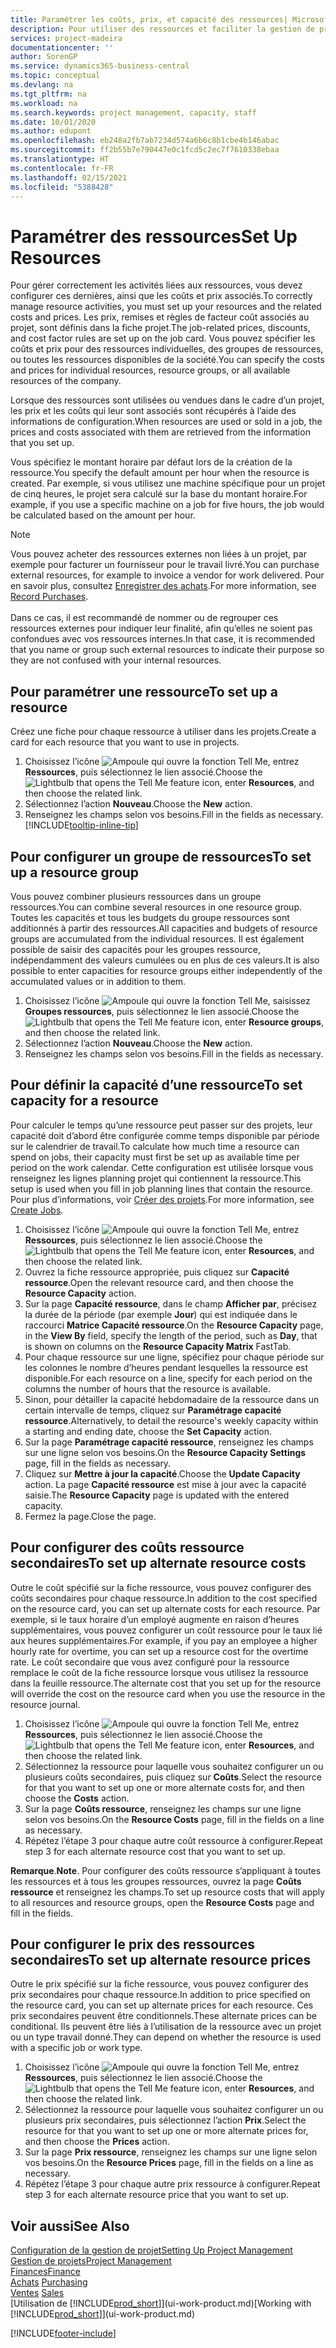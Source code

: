 ```yaml
---
title: Paramétrer les coûts, prix, et capacité des ressources| Microsoft Docs
description: Pour utiliser des ressources et faciliter la gestion de projets, vous spécifiez les coûts et les prix des différents ressources ou groupes de ressources, et définissez la capacité ressource.
services: project-madeira
documentationcenter: ''
author: SorenGP
ms.service: dynamics365-business-central
ms.topic: conceptual
ms.devlang: na
ms.tgt_pltfrm: na
ms.workload: na
ms.search.keywords: project management, capacity, staff
ms.date: 10/01/2020
ms.author: edupont
ms.openlocfilehash: eb248a2fb7ab7234d574a6b6c8b1cbe4b146abac
ms.sourcegitcommit: ff2b55b7e790447e0c1fcd5c2ec7f7610338ebaa
ms.translationtype: HT
ms.contentlocale: fr-FR
ms.lasthandoff: 02/15/2021
ms.locfileid: "5388428"
---
```

# <a name="set-up-resources"></a><span data-ttu-id="7f131-103">Paramétrer des ressources</span><span class="sxs-lookup"><span data-stu-id="7f131-103">Set Up Resources</span></span>
<span data-ttu-id="7f131-104">Pour gérer correctement les activités liées aux ressources, vous devez configurer ces dernières, ainsi que les coûts et prix associés.</span><span class="sxs-lookup"><span data-stu-id="7f131-104">To correctly manage resource activities, you must set up your resources and the related costs and prices.</span></span> <span data-ttu-id="7f131-105">Les prix, remises et règles de facteur coût associés au projet, sont définis dans la fiche projet.</span><span class="sxs-lookup"><span data-stu-id="7f131-105">The job-related prices, discounts, and cost factor rules are set up on the job card.</span></span> <span data-ttu-id="7f131-106">Vous pouvez spécifier les coûts et prix pour des ressources individuelles, des groupes de ressources, ou toutes les ressources disponibles de la société.</span><span class="sxs-lookup"><span data-stu-id="7f131-106">You can specify the costs and prices for individual resources, resource groups, or all available resources of the company.</span></span>

<span data-ttu-id="7f131-107">Lorsque des ressources sont utilisées ou vendues dans le cadre d’un projet, les prix et les coûts qui leur sont associés sont récupérés à l’aide des informations de configuration.</span><span class="sxs-lookup"><span data-stu-id="7f131-107">When resources are used or sold in a job, the prices and costs associated with them are retrieved from the information that you set up.</span></span>

<span data-ttu-id="7f131-108">Vous spécifiez le montant horaire par défaut lors de la création de la ressource.</span><span class="sxs-lookup"><span data-stu-id="7f131-108">You specify the default amount per hour when the resource is created.</span></span> <span data-ttu-id="7f131-109">Par exemple, si vous utilisez une machine spécifique pour un projet de cinq heures, le projet sera calculé sur la base du montant horaire.</span><span class="sxs-lookup"><span data-stu-id="7f131-109">For example, if you use a specific machine on a job for five hours, the job would be calculated based on the amount per hour.</span></span>

> [!NOTE]
> <span data-ttu-id="7f131-110">Vous pouvez acheter des ressources externes non liées à un projet, par exemple pour facturer un fournisseur pour le travail livré.</span><span class="sxs-lookup"><span data-stu-id="7f131-110">You can purchase external resources, for example to invoice a vendor for work delivered.</span></span> <span data-ttu-id="7f131-111">Pour en savoir plus, consultez [Enregistrer des achats](purchasing-how-record-purchases.md).</span><span class="sxs-lookup"><span data-stu-id="7f131-111">For more information, see [Record Purchases](purchasing-how-record-purchases.md).</span></span><br /><br />
> <span data-ttu-id="7f131-112">Dans ce cas, il est recommandé de nommer ou de regrouper ces ressources externes pour indiquer leur finalité, afin qu’elles ne soient pas confondues avec vos ressources internes.</span><span class="sxs-lookup"><span data-stu-id="7f131-112">In that case, it is recommended that you name or group such external resources to indicate their purpose so they are not confused with your internal resources.</span></span>

## <a name="to-set-up-a-resource"></a><span data-ttu-id="7f131-113">Pour paramétrer une ressource</span><span class="sxs-lookup"><span data-stu-id="7f131-113">To set up a resource</span></span>
<span data-ttu-id="7f131-114">Créez une fiche pour chaque ressource à utiliser dans les projets.</span><span class="sxs-lookup"><span data-stu-id="7f131-114">Create a card for each resource that you want to use in projects.</span></span>

1. <span data-ttu-id="7f131-115">Choisissez l’icône ![Ampoule qui ouvre la fonction Tell Me](media/ui-search/search_small.png "Dites-moi ce que vous voulez faire"), entrez **Ressources**, puis sélectionnez le lien associé.</span><span class="sxs-lookup"><span data-stu-id="7f131-115">Choose the ![Lightbulb that opens the Tell Me feature](media/ui-search/search_small.png "Tell me what you want to do") icon, enter **Resources**, and then choose the related link.</span></span>
2. <span data-ttu-id="7f131-116">Sélectionnez l’action **Nouveau**.</span><span class="sxs-lookup"><span data-stu-id="7f131-116">Choose the **New** action.</span></span>
3. <span data-ttu-id="7f131-117">Renseignez les champs selon vos besoins.</span><span class="sxs-lookup"><span data-stu-id="7f131-117">Fill in the fields as necessary.</span></span> [!INCLUDE[tooltip-inline-tip](includes/tooltip-inline-tip_md.md)]  

## <a name="to-set-up-a-resource-group"></a><span data-ttu-id="7f131-118">Pour configurer un groupe de ressources</span><span class="sxs-lookup"><span data-stu-id="7f131-118">To set up a resource group</span></span>
<span data-ttu-id="7f131-119">Vous pouvez combiner plusieurs ressources dans un groupe ressources.</span><span class="sxs-lookup"><span data-stu-id="7f131-119">You can combine several resources in one resource group.</span></span> <span data-ttu-id="7f131-120">Toutes les capacités et tous les budgets du groupe ressources sont additionnés à partir des ressources.</span><span class="sxs-lookup"><span data-stu-id="7f131-120">All capacities and budgets of resource groups are accumulated from the individual resources.</span></span> <span data-ttu-id="7f131-121">Il est également possible de saisir des capacités pour les groupes ressource, indépendamment des valeurs cumulées ou en plus de ces valeurs.</span><span class="sxs-lookup"><span data-stu-id="7f131-121">It is also possible to enter capacities for resource groups either independently of the accumulated values or in addition to them.</span></span>

1. <span data-ttu-id="7f131-122">Choisissez l’icône ![Ampoule qui ouvre la fonction Tell Me](media/ui-search/search_small.png "Dites-moi ce que vous voulez faire"), saisissez **Groupes ressources**, puis sélectionnez le lien associé.</span><span class="sxs-lookup"><span data-stu-id="7f131-122">Choose the ![Lightbulb that opens the Tell Me feature](media/ui-search/search_small.png "Tell me what you want to do") icon, enter **Resource groups**, and then choose the related link.</span></span>
2. <span data-ttu-id="7f131-123">Sélectionnez l’action **Nouveau**.</span><span class="sxs-lookup"><span data-stu-id="7f131-123">Choose the **New** action.</span></span>
3. <span data-ttu-id="7f131-124">Renseignez les champs selon vos besoins.</span><span class="sxs-lookup"><span data-stu-id="7f131-124">Fill in the fields as necessary.</span></span>

## <a name="to-set-capacity-for-a-resource"></a><span data-ttu-id="7f131-125">Pour définir la capacité d’une ressource</span><span class="sxs-lookup"><span data-stu-id="7f131-125">To set capacity for a resource</span></span>
<span data-ttu-id="7f131-126">Pour calculer le temps qu’une ressource peut passer sur des projets, leur capacité doit d’abord être configurée comme temps disponible par période sur le calendrier de travail.</span><span class="sxs-lookup"><span data-stu-id="7f131-126">To calculate how much time a resource can spend on jobs, their capacity must first be set up as available time per period on the work calendar.</span></span> <span data-ttu-id="7f131-127">Cette configuration est utilisée lorsque vous renseignez les lignes planning projet qui contiennent la ressource.</span><span class="sxs-lookup"><span data-stu-id="7f131-127">This setup is used when you fill in job planning lines that contain the resource.</span></span> <span data-ttu-id="7f131-128">Pour plus d’informations, voir [Créer des projets](projects-how-create-jobs.md).</span><span class="sxs-lookup"><span data-stu-id="7f131-128">For more information, see [Create Jobs](projects-how-create-jobs.md).</span></span>

1. <span data-ttu-id="7f131-129">Choisissez l’icône ![Ampoule qui ouvre la fonction Tell Me](media/ui-search/search_small.png "Dites-moi ce que vous voulez faire"), entrez **Ressources**, puis sélectionnez le lien associé.</span><span class="sxs-lookup"><span data-stu-id="7f131-129">Choose the ![Lightbulb that opens the Tell Me feature](media/ui-search/search_small.png "Tell me what you want to do") icon, enter **Resources**, and then choose the related link.</span></span>
2. <span data-ttu-id="7f131-130">Ouvrez la fiche ressource appropriée, puis cliquez sur **Capacité ressource**.</span><span class="sxs-lookup"><span data-stu-id="7f131-130">Open the relevant resource card, and then choose the **Resource Capacity** action.</span></span>
3. <span data-ttu-id="7f131-131">Sur la page **Capacité ressource**, dans le champ **Afficher par**, précisez la durée de la période (par exemple **Jour**) qui est indiquée dans le raccourci **Matrice Capacité ressource**.</span><span class="sxs-lookup"><span data-stu-id="7f131-131">On the **Resource Capacity** page, in the **View By** field, specify the length of the period, such as **Day**, that is shown on columns on the **Resource Capacity Matrix** FastTab.</span></span>
4. <span data-ttu-id="7f131-132">Pour chaque ressource sur une ligne, spécifiez pour chaque période sur les colonnes le nombre d’heures pendant lesquelles la ressource est disponible.</span><span class="sxs-lookup"><span data-stu-id="7f131-132">For each resource on a line, specify for each period on the columns the number of hours that the resource is available.</span></span>
5. <span data-ttu-id="7f131-133">Sinon, pour détailler la capacité hebdomadaire de la ressource dans un certain intervalle de temps, cliquez sur **Paramétrage capacité ressource**.</span><span class="sxs-lookup"><span data-stu-id="7f131-133">Alternatively, to detail the resource's weekly capacity within a starting and ending date, choose the **Set Capacity** action.</span></span>
6. <span data-ttu-id="7f131-134">Sur la page **Paramétrage capacité ressource**, renseignez les champs sur une ligne selon vos besoins.</span><span class="sxs-lookup"><span data-stu-id="7f131-134">On the **Resource Capacity Settings** page, fill in the fields as necessary.</span></span>
7. <span data-ttu-id="7f131-135">Cliquez sur **Mettre à jour la capacité**.</span><span class="sxs-lookup"><span data-stu-id="7f131-135">Choose the **Update Capacity** action.</span></span> <span data-ttu-id="7f131-136">La page **Capacité ressource** est mise à jour avec la capacité saisie.</span><span class="sxs-lookup"><span data-stu-id="7f131-136">The **Resource Capacity** page is updated with the entered capacity.</span></span>
8. <span data-ttu-id="7f131-137">Fermez la page.</span><span class="sxs-lookup"><span data-stu-id="7f131-137">Close the page.</span></span>

## <a name="to-set-up-alternate-resource-costs"></a><span data-ttu-id="7f131-138">Pour configurer des coûts ressource secondaires</span><span class="sxs-lookup"><span data-stu-id="7f131-138">To set up alternate resource costs</span></span>
<span data-ttu-id="7f131-139">Outre le coût spécifié sur la fiche ressource, vous pouvez configurer des coûts secondaires pour chaque ressource.</span><span class="sxs-lookup"><span data-stu-id="7f131-139">In addition to the cost specified on the resource card, you can set up alternate costs for each resource.</span></span> <span data-ttu-id="7f131-140">Par exemple, si le taux horaire d’un employé augmente en raison d’heures supplémentaires, vous pouvez configurer un coût ressource pour le taux lié aux heures supplémentaires.</span><span class="sxs-lookup"><span data-stu-id="7f131-140">For example, if you pay an employee a higher hourly rate for overtime, you can set up a resource cost for the overtime rate.</span></span> <span data-ttu-id="7f131-141">Le coût secondaire que vous avez configuré pour la ressource remplace le coût de la fiche ressource lorsque vous utilisez la ressource dans la feuille ressource.</span><span class="sxs-lookup"><span data-stu-id="7f131-141">The alternate cost that you set up for the resource will override the cost on the resource card when you use the resource in the resource journal.</span></span>

1. <span data-ttu-id="7f131-142">Choisissez l’icône ![Ampoule qui ouvre la fonction Tell Me](media/ui-search/search_small.png "Dites-moi ce que vous voulez faire"), entrez **Ressources**, puis sélectionnez le lien associé.</span><span class="sxs-lookup"><span data-stu-id="7f131-142">Choose the ![Lightbulb that opens the Tell Me feature](media/ui-search/search_small.png "Tell me what you want to do") icon, enter **Resources**, and then choose the related link.</span></span>  
2. <span data-ttu-id="7f131-143">Sélectionnez la ressource pour laquelle vous souhaitez configurer un ou plusieurs coûts secondaires, puis cliquez sur **Coûts**.</span><span class="sxs-lookup"><span data-stu-id="7f131-143">Select the resource for that you want to set up one or more alternate costs for, and then choose the **Costs** action.</span></span>  
3. <span data-ttu-id="7f131-144">Sur la page **Coûts ressource**, renseignez les champs sur une ligne selon vos besoins.</span><span class="sxs-lookup"><span data-stu-id="7f131-144">On the **Resource Costs** page, fill in the fields on a line as necessary.</span></span>  
4. <span data-ttu-id="7f131-145">Répétez l’étape 3 pour chaque autre coût ressource à configurer.</span><span class="sxs-lookup"><span data-stu-id="7f131-145">Repeat step 3 for each alternate resource cost that you want to set up.</span></span>

<span data-ttu-id="7f131-146">**Remarque**.</span><span class="sxs-lookup"><span data-stu-id="7f131-146">**Note**.</span></span> <span data-ttu-id="7f131-147">Pour configurer des coûts ressource s’appliquant à toutes les ressources et à tous les groupes ressources, ouvrez la page **Coûts ressource** et renseignez les champs.</span><span class="sxs-lookup"><span data-stu-id="7f131-147">To set up resource costs that will apply to all resources and resource groups, open the **Resource Costs** page and fill in the fields.</span></span>

## <a name="to-set-up-alternate-resource-prices"></a><span data-ttu-id="7f131-148">Pour configurer le prix des ressources secondaires</span><span class="sxs-lookup"><span data-stu-id="7f131-148">To set up alternate resource prices</span></span>
<span data-ttu-id="7f131-149">Outre le prix spécifié sur la fiche ressource, vous pouvez configurer des prix secondaires pour chaque ressource.</span><span class="sxs-lookup"><span data-stu-id="7f131-149">In addition to price specified on the resource card, you can set up alternate prices for each resource.</span></span> <span data-ttu-id="7f131-150">Ces prix secondaires peuvent être conditionnels.</span><span class="sxs-lookup"><span data-stu-id="7f131-150">These alternate prices can be conditional.</span></span> <span data-ttu-id="7f131-151">Ils peuvent être liés à l’utilisation de la ressource avec un projet ou un type travail donné.</span><span class="sxs-lookup"><span data-stu-id="7f131-151">They can depend on whether the resource is used with a specific job or work type.</span></span>

1. <span data-ttu-id="7f131-152">Choisissez l’icône ![Ampoule qui ouvre la fonction Tell Me](media/ui-search/search_small.png "Dites-moi ce que vous voulez faire"), entrez **Ressources**, puis sélectionnez le lien associé.</span><span class="sxs-lookup"><span data-stu-id="7f131-152">Choose the ![Lightbulb that opens the Tell Me feature](media/ui-search/search_small.png "Tell me what you want to do") icon, enter **Resources**, and then choose the related link.</span></span>
2. <span data-ttu-id="7f131-153">Sélectionnez la ressource pour laquelle vous souhaitez configurer un ou plusieurs prix secondaires, puis sélectionnez l’action **Prix**.</span><span class="sxs-lookup"><span data-stu-id="7f131-153">Select the resource for that you want to set up one or more alternate prices for, and then choose the **Prices** action.</span></span>
3. <span data-ttu-id="7f131-154">Sur la page **Prix ressource**, renseignez les champs sur une ligne selon vos besoins.</span><span class="sxs-lookup"><span data-stu-id="7f131-154">On the **Resource Prices** page, fill in the fields on a line as necessary.</span></span>
4. <span data-ttu-id="7f131-155">Répétez l’étape 3 pour chaque autre prix ressource à configurer.</span><span class="sxs-lookup"><span data-stu-id="7f131-155">Repeat step 3 for each alternate resource price that you want to set up.</span></span>

## <a name="see-also"></a><span data-ttu-id="7f131-156">Voir aussi</span><span class="sxs-lookup"><span data-stu-id="7f131-156">See Also</span></span>
[<span data-ttu-id="7f131-157">Configuration de la gestion de projet</span><span class="sxs-lookup"><span data-stu-id="7f131-157">Setting Up Project Management</span></span>](projects-setup-projects.md)  
[<span data-ttu-id="7f131-158">Gestion de projets</span><span class="sxs-lookup"><span data-stu-id="7f131-158">Project Management</span></span>](projects-manage-projects.md)  
[<span data-ttu-id="7f131-159">Finances</span><span class="sxs-lookup"><span data-stu-id="7f131-159">Finance</span></span>](finance.md)  
<span data-ttu-id="7f131-160">[Achats](purchasing-manage-purchasing.md)       </span><span class="sxs-lookup"><span data-stu-id="7f131-160">[Purchasing](purchasing-manage-purchasing.md)       </span></span>  
<span data-ttu-id="7f131-161">[Ventes](sales-manage-sales.md)    </span><span class="sxs-lookup"><span data-stu-id="7f131-161">[Sales](sales-manage-sales.md)    </span></span>  
<span data-ttu-id="7f131-162">[Utilisation de [!INCLUDE[prod_short](includes/prod_short.md)]](ui-work-product.md)</span><span class="sxs-lookup"><span data-stu-id="7f131-162">[Working with [!INCLUDE[prod_short](includes/prod_short.md)]](ui-work-product.md)</span></span>  


[!INCLUDE[footer-include](includes/footer-banner.md)]